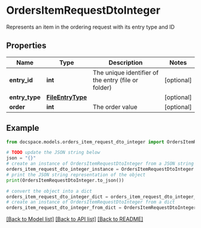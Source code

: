 # OrdersItemRequestDtoInteger

Represents an item in the ordering request with its entry type and ID

## Properties

Name | Type | Description | Notes
------------ | ------------- | ------------- | -------------
**entry_id** | **int** | The unique identifier of the entry (file or folder) | [optional] 
**entry_type** | [**FileEntryType**](FileEntryType.md) |  | [optional] 
**order** | **int** | The order value | [optional] 

## Example

```python
from docspace.models.orders_item_request_dto_integer import OrdersItemRequestDtoInteger

# TODO update the JSON string below
json = "{}"
# create an instance of OrdersItemRequestDtoInteger from a JSON string
orders_item_request_dto_integer_instance = OrdersItemRequestDtoInteger.from_json(json)
# print the JSON string representation of the object
print(OrdersItemRequestDtoInteger.to_json())

# convert the object into a dict
orders_item_request_dto_integer_dict = orders_item_request_dto_integer_instance.to_dict()
# create an instance of OrdersItemRequestDtoInteger from a dict
orders_item_request_dto_integer_from_dict = OrdersItemRequestDtoInteger.from_dict(orders_item_request_dto_integer_dict)
```
[[Back to Model list]](../README.md#documentation-for-models) [[Back to API list]](../README.md#documentation-for-api-endpoints) [[Back to README]](../README.md)


